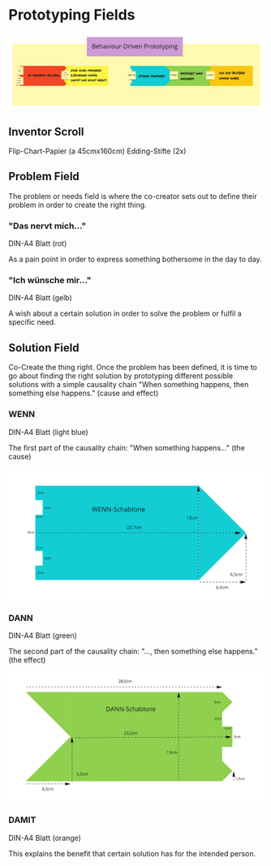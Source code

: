 # Prototyping Fields

![](inventor-scroll.jpg)


## Inventor Scroll

Flip-Chart-Papier (a 45cmx160cm)
Edding-Stifte (2x)

## Problem Field

The problem or needs field is where the co-creator sets out to define their problem in order to create the right thing.

### "Das nervt mich..."
DIN-A4 Blatt (rot)

As a pain point in order to express something bothersome in the day to day.


### "Ich wünsche mir..."
DIN-A4 Blatt (gelb)

A wish about a certain solution in order to solve the problem or fulfil a specific need.


## Solution Field

Co-Create the thing right. Once the problem has been defined, it is time to go about finding the right solution by prototyping different possible solutions with a simple causality chain "When something happens, then something else happens." (cause and effect)

### WENN
DIN-A4 Blatt (light blue)

The first part of the causality chain: "When something happens..." (the cause)

![](wenn-field.jpg)

### DANN
DIN-A4 Blatt (green)

The second part of the causality chain: "..., then something else happens." (the effect)

![](dann-field.jpg)

### DAMIT
DIN-A4 Blatt (orange)

This explains the benefit that certain solution has for the intended person.



